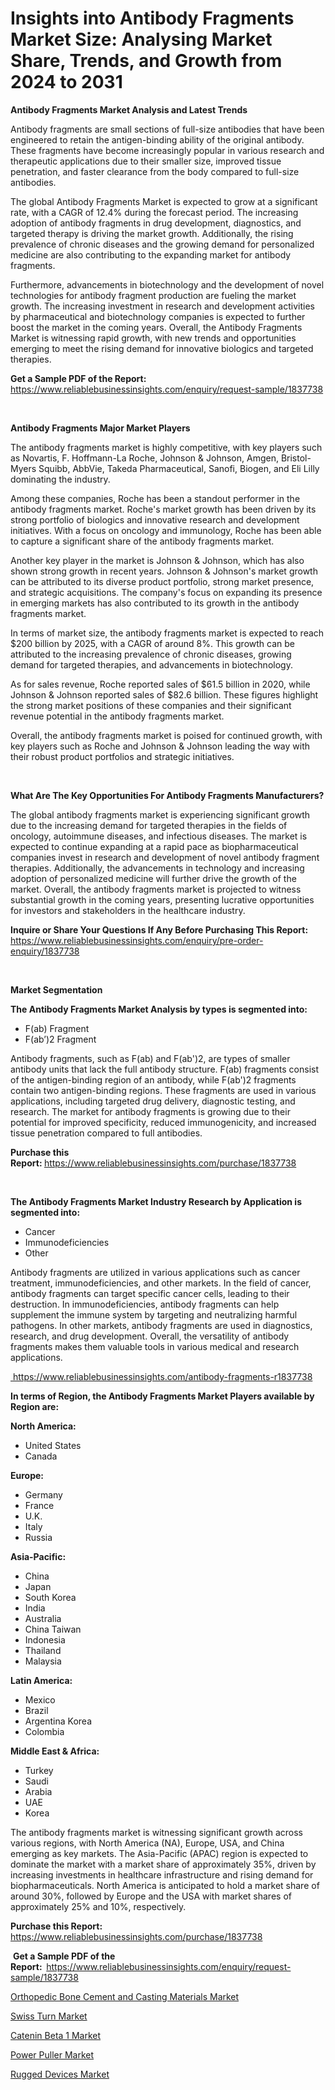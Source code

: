 <p><h1>Insights into Antibody Fragments Market Size: Analysing Market Share, Trends, and Growth from 2024 to 2031</h1></p><p><strong>Antibody Fragments Market Analysis and Latest Trends</strong></p>
<p><p>Antibody fragments are small sections of full-size antibodies that have been engineered to retain the antigen-binding ability of the original antibody. These fragments have become increasingly popular in various research and therapeutic applications due to their smaller size, improved tissue penetration, and faster clearance from the body compared to full-size antibodies.</p><p>The global Antibody Fragments Market is expected to grow at a significant rate, with a CAGR of 12.4% during the forecast period. The increasing adoption of antibody fragments in drug development, diagnostics, and targeted therapy is driving the market growth. Additionally, the rising prevalence of chronic diseases and the growing demand for personalized medicine are also contributing to the expanding market for antibody fragments.</p><p>Furthermore, advancements in biotechnology and the development of novel technologies for antibody fragment production are fueling the market growth. The increasing investment in research and development activities by pharmaceutical and biotechnology companies is expected to further boost the market in the coming years. Overall, the Antibody Fragments Market is witnessing rapid growth, with new trends and opportunities emerging to meet the rising demand for innovative biologics and targeted therapies.</p></p>
<p><strong>Get a Sample PDF of the Report:&nbsp;</strong> <a href="https://www.reliablebusinessinsights.com/enquiry/request-sample/1837738">https://www.reliablebusinessinsights.com/enquiry/request-sample/1837738</a></p>
<p>&nbsp;</p>
<p><strong>Antibody Fragments Major Market Players</strong></p>
<p><p>The antibody fragments market is highly competitive, with key players such as Novartis, F. Hoffmann-La Roche, Johnson & Johnson, Amgen, Bristol-Myers Squibb, AbbVie, Takeda Pharmaceutical, Sanofi, Biogen, and Eli Lilly dominating the industry.</p><p>Among these companies, Roche has been a standout performer in the antibody fragments market. Roche's market growth has been driven by its strong portfolio of biologics and innovative research and development initiatives. With a focus on oncology and immunology, Roche has been able to capture a significant share of the antibody fragments market.</p><p>Another key player in the market is Johnson & Johnson, which has also shown strong growth in recent years. Johnson & Johnson's market growth can be attributed to its diverse product portfolio, strong market presence, and strategic acquisitions. The company's focus on expanding its presence in emerging markets has also contributed to its growth in the antibody fragments market.</p><p>In terms of market size, the antibody fragments market is expected to reach $200 billion by 2025, with a CAGR of around 8%. This growth can be attributed to the increasing prevalence of chronic diseases, growing demand for targeted therapies, and advancements in biotechnology.</p><p>As for sales revenue, Roche reported sales of $61.5 billion in 2020, while Johnson & Johnson reported sales of $82.6 billion. These figures highlight the strong market positions of these companies and their significant revenue potential in the antibody fragments market.</p><p>Overall, the antibody fragments market is poised for continued growth, with key players such as Roche and Johnson & Johnson leading the way with their robust product portfolios and strategic initiatives.</p></p>
<p>&nbsp;</p>
<p><strong>What Are The Key Opportunities For Antibody Fragments Manufacturers?</strong></p>
<p><p>The global antibody fragments market is experiencing significant growth due to the increasing demand for targeted therapies in the fields of oncology, autoimmune diseases, and infectious diseases. The market is expected to continue expanding at a rapid pace as biopharmaceutical companies invest in research and development of novel antibody fragment therapies. Additionally, the advancements in technology and increasing adoption of personalized medicine will further drive the growth of the market. Overall, the antibody fragments market is projected to witness substantial growth in the coming years, presenting lucrative opportunities for investors and stakeholders in the healthcare industry.</p></p>
<p><strong>Inquire or Share Your Questions If Any Before Purchasing This Report:</strong> <a href="https://www.reliablebusinessinsights.com/enquiry/pre-order-enquiry/1837738">https://www.reliablebusinessinsights.com/enquiry/pre-order-enquiry/1837738</a></p>
<p>&nbsp;</p>
<p><strong>Market Segmentation</strong></p>
<p><strong>The Antibody Fragments Market Analysis by types is segmented into:</strong></p>
<p><ul><li>F(ab) Fragment</li><li>F(ab’)2 Fragment</li></ul></p>
<p><p>Antibody fragments, such as F(ab) and F(ab')2, are types of smaller antibody units that lack the full antibody structure. F(ab) fragments consist of the antigen-binding region of an antibody, while F(ab')2 fragments contain two antigen-binding regions. These fragments are used in various applications, including targeted drug delivery, diagnostic testing, and research. The market for antibody fragments is growing due to their potential for improved specificity, reduced immunogenicity, and increased tissue penetration compared to full antibodies.</p></p>
<p><strong>Purchase this Report:&nbsp;</strong><a href="https://www.reliablebusinessinsights.com/purchase/1837738">https://www.reliablebusinessinsights.com/purchase/1837738</a></p>
<p>&nbsp;</p>
<p><strong>The Antibody Fragments Market Industry Research by Application is segmented into:</strong></p>
<p><ul><li>Cancer</li><li>Immunodeficiencies</li><li>Other</li></ul></p>
<p><p>Antibody fragments are utilized in various applications such as cancer treatment, immunodeficiencies, and other markets. In the field of cancer, antibody fragments can target specific cancer cells, leading to their destruction. In immunodeficiencies, antibody fragments can help supplement the immune system by targeting and neutralizing harmful pathogens. In other markets, antibody fragments are used in diagnostics, research, and drug development. Overall, the versatility of antibody fragments makes them valuable tools in various medical and research applications.</p></p>
<p><a href="https://www.reliablebusinessinsights.com/antibody-fragments-r1837738">&nbsp;https://www.reliablebusinessinsights.com/antibody-fragments-r1837738</a></p>
<p><strong>In terms of Region, the Antibody Fragments Market Players available by Region are:</strong></p>
<p>
    <p> <strong> North America: </strong>
        <ul>
            <li>United States</li>
            <li>Canada</li>
        </ul>
        </p> 
    <p> <strong> Europe: </strong>
        <ul>
            <li>Germany</li>
            <li>France</li>
            <li>U.K.</li>
            <li>Italy</li>
            <li>Russia</li>
        </ul>
        </p> 
    <p> <strong> Asia-Pacific: </strong>
        <ul>
            <li>China</li>
            <li>Japan</li>
            <li>South Korea</li>
            <li>India</li>
            <li>Australia</li>
            <li>China Taiwan</li>
            <li>Indonesia</li>
            <li>Thailand</li>
            <li>Malaysia</li>
        </ul>
        </p> 
    <p> <strong> Latin America: </strong>
        <ul>
            <li>Mexico</li>
            <li>Brazil</li>
            <li>Argentina Korea</li>
            <li>Colombia</li>
        </ul>
        </p> 
    <p> <strong> Middle East & Africa: </strong>
        <ul>
            <li>Turkey</li>
            <li>Saudi</li>
            <li>Arabia</li>
            <li>UAE</li>
            <li>Korea</li>
        </ul>
    </p>
    </p>
<p><p>The antibody fragments market is witnessing significant growth across various regions, with North America (NA), Europe, USA, and China emerging as key markets. The Asia-Pacific (APAC) region is expected to dominate the market with a market share of approximately 35%, driven by increasing investments in healthcare infrastructure and rising demand for biopharmaceuticals. North America is anticipated to hold a market share of around 30%, followed by Europe and the USA with market shares of approximately 25% and 10%, respectively.</p></p>
<p><strong>Purchase this Report: </strong><a href="https://www.reliablebusinessinsights.com/purchase/1837738">https://www.reliablebusinessinsights.com/purchase/1837738</a></p>
<p>&nbsp;<strong>Get a Sample PDF of the Report:&nbsp;&nbsp;</strong><a href="https://www.reliablebusinessinsights.com/enquiry/request-sample/1837738">https://www.reliablebusinessinsights.com/enquiry/request-sample/1837738</a></p>
<p><strong></strong></p>
<p><p><a href="https://github.com/Paul14Anderson63/Market-Research-Report-List-5/blob/main/orthopedic-bone-cement-and-casting-materials-market.md">Orthopedic Bone Cement and Casting Materials Market</a></p><p><a href="https://medium.com/@robeathews675666/global-swiss-turn-market-focus-on-application-end-use-industry-type-equipment-and-region-24869230977b">Swiss Turn Market</a></p><p><a href="https://github.com/mabutironaldo/Market-Research-Report-List-5/blob/main/catenin-beta-1-market.md">Catenin Beta 1 Market</a></p><p><a href="https://medium.com/@alan.ball8990/power-puller-industry-analysis-report-its-market-size-growing-with-a-cagr-of-10-8-1c25e1077ce0">Power Puller Market</a></p><p><a href="https://medium.com/@doristurner71/rugged-devices-market-size-by-type-semi-rugged-devices-fully-rugged-devices-ultra-rugged-devices-51daf7b8a70d">Rugged Devices Market</a></p></p>